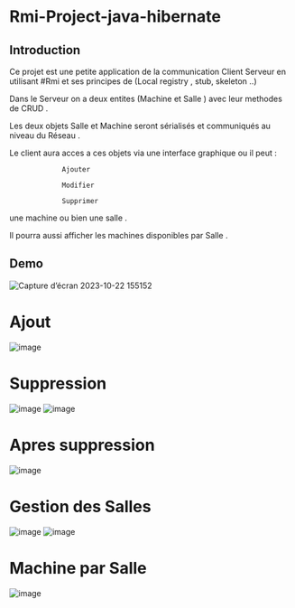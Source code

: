 # Rmi-Project-java-hibernate

## Introduction  

Ce projet est une petite application de la communication Client Serveur en utilisant #Rmi et ses principes de (Local registry , stub, skeleton ..)  

Dans le Serveur on a deux entites (Machine et Salle ) avec leur methodes de CRUD .  

Les deux objets Salle et Machine seront sérialisés et communiqués au niveau du Réseau .  

Le client aura acces a ces objets via une interface graphique ou il peut :  

                 Ajouter    
                 
                 Modifier  
                 
                 Supprimer  
                 
une machine ou bien une salle .  

Il pourra aussi afficher les machines disponibles par Salle .

## Demo  
![Capture d’écran 2023-10-22 155152](https://github.com/mayss14/Rmi-Project-java-hibernate/assets/96689689/c7d5128c-6627-468c-a960-88dd3bef406e)
# Ajout
![image](https://github.com/mayss14/Rmi-Project-java-hibernate/assets/96689689/5a9b40af-c146-4f05-9e96-fd859543bbe2)
# Suppression
![image](https://github.com/mayss14/Rmi-Project-java-hibernate/assets/96689689/a062f676-4ede-4fee-85e4-c8c76471f761)
![image](https://github.com/mayss14/Rmi-Project-java-hibernate/assets/96689689/af586769-7a47-41af-956b-121c6b96b9bb)
# Apres suppression
![image](https://github.com/mayss14/Rmi-Project-java-hibernate/assets/96689689/c535dd7a-8009-4267-b424-bcdf76736571)
# Gestion des Salles

![image](https://github.com/mayss14/Rmi-Project-java-hibernate/assets/96689689/622f679d-76f7-47b3-b388-c60a1df49ea8)
![image](https://github.com/mayss14/Rmi-Project-java-hibernate/assets/96689689/edf32732-2ece-4e57-b43a-284f657a60e0)
# Machine par Salle



![image](https://github.com/mayss14/Rmi-Project-java-hibernate/assets/96689689/a084459b-27de-481b-b27f-ae7f79b9f79f)





